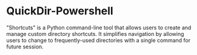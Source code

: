# QuickDir-Powershell
"Shortcuts" is a Python command-line tool that allows users to create and manage custom directory shortcuts. It simplifies navigation by allowing users to change to frequently-used directories with a single command for future session.
